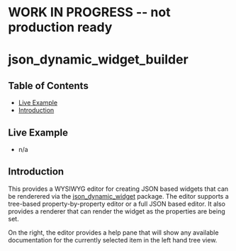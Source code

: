 # WORK IN PROGRESS -- not production ready

# json_dynamic_widget_builder

## Table of Contents

* [Live Example](#live-example)
* [Introduction](#introduction)


## Live Example

* n/a


## Introduction

This provides a WYSIWYG editor for creating JSON based widgets that can be renderered via the [json_dynamic_widget](https://pub.dev/packages/json_dynamic_widget) package.  The editor supports a tree-based property-by-property editor or a full JSON based editor.  It also provides a renderer that can render the widget as the properties are being set.

On the right, the editor provides a help pane that will show any available documentation for the currently selected item in the left hand tree view.

